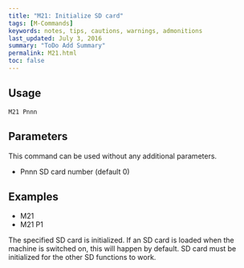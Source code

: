 ```yaml
---
title: "M21: Initialize SD card" 
tags: [M-Commands]
keywords: notes, tips, cautions, warnings, admonitions
last_updated: July 3, 2016
summary: "ToDo Add Summary"
permalink: M21.html
toc: false
---
```



## Usage ##
```
M21 Pnnn
```

## Parameters ##

This command can be used without any additional parameters.
+ Pnnn SD card number (default 0)

## Examples ##

+ M21
+ M21 P1

The specified SD card is initialized. If an SD card is loaded when the machine is switched on, this will happen by default. SD card must be initialized for the other SD functions to work.
